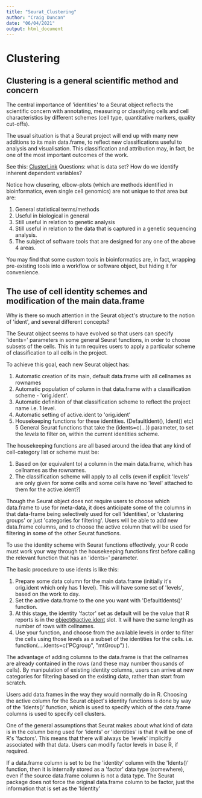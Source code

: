 ```yaml
---
title: "Seurat_Clustering"
author: "Craig Duncan"
date: "06/04/2021"
output: html_document
---
```


# Clustering

## Clustering is a general scientific method and concern

The central importance of 'identities' to a Seurat object reflects the scientific concern with annotating, measuring or classifying cells and cell characteristics by different schemes (cell type, quantitative markers, quality cut-offs).   

The usual situation is that a Seurat project will end up with many new additions to its main data.frame, to reflect new classifications useful to analysis and visualisation.  This classification and attribution may, in fact, be one of the most important outcomes of the work.

See this:
[ClusterLink](https://www.r-bloggers.com/2020/05/how-to-determine-the-number-of-clusters-for-k-means-in-r/)
Questions: what is data set?  How do we identify inherent dependent variables?

Notice how clusering, elbow-plots (which are methods identified in bioinformatics, even single cell genomics) are not unique to that area but are:

1. General statistical terms/methods
2. Useful in biological in general
3. Still useful in relation to genetic analysis
4. Still useful in relation to the data that is captured in a genetic sequencing analysis.
5. The subject of software tools that are designed for any one of the above 4 areas.

You may find that some custom tools in bioinformatics are, in fact, wrapping pre-existing tools into a workflow or software object, but hiding it for convenience.  

## The use of cell identity schemes and modification of the main data.frame 

Why is there so much attention in the Seurat object's structure to the notion of 'ident', and several different concepts?  

The Seurat object seems to have evolved so that users can specify 'idents=' parameters in some general Seurat functions, in order to choose subsets of the cells.  This in turn requires users to apply a particular scheme of classification to all cells in the project.

To achieve this goal, each new Seurat object has:
1. Automatic creation of its main, default data.frame with all cellnames as rownames
2. Automatic population of column in that data.frame with a classification scheme - 'orig.ident'.
3. Automatic definition of that classification scheme to reflect the project name i.e. 1 level.
4. Automatic setting of active.ident to 'orig.ident'
5. Housekeeping functions for these identities. (DefaultIdent(), Ident() etc)
5  General Seurat functions that take the (idents=c(...)) parameter, to set the *levels* to filter on, within the current identities scheme.

The housekeeping functions are all based around the idea that any kind of cell-category list or scheme must be:
1. Based on (or equivalent to) a column in the main data.frame, which has cellnames as the rownames. 
2. The classification scheme will apply to all cells (even if explicit 'levels' are only given for some cells and some cells have no 'level' attached to them for the active.ident?) 

Though the Seurat object does not require users to choose which data.frame to use for meta-data, it does anticipate some of the columns in that data-frame being selectively used for cell 'identities', or 'clustering groups' or just 'categories for filtering'.   Users will be able to add new data.frame columns, and to choose the active column that will be used for filtering in some of the other Seurat functions.  

To use the identity scheme with Seurat functions effectively, your R code must work your way through the housekeeping functions first before calling the relevant function that has an 'idents=' parameter.

The basic procedure to use idents is like this:
1. Prepare some data column for the main data.frame (initially it's orig.ident which only has 1 level).  This will have some set of 'levels', based on the work to day.
2. Set the active data.frame to the one you want with 'DefaultIdents()' function.
3. At this stage, the identity 'factor' set as default will be the value that R reports is in the object@active.ident slot.  It will have the same length as number of rows with cellnames.
4. Use your function, and choose from the available levels in order to filter the cells using those levels as a subset of the identities for the cells.  i.e. function(....idents=c('PCgroup", "mtGroup") ).

The advantage of adding columns to the data.frame is that the cellnames are already contained in the rows (and these may number thousands of cells).  By manipulation of existing identity columns, users can arrive at new categories for filtering based on the existing data, rather than start from scratch.

Users add data.frames in the way they would normally do in R.  Choosing the active column for the Seurat object's identity functions is done by way of the 'Idents()' function, which is used to specify which of the data.frame columns is used to specify cell clusters.

One of the general assumptions that Seurat makes about what kind of data is in the column being used for 'idents' or 'identities' is that it will be one of R's 'factors'.  This means that there will always be 'levels' implicitly associated with that data.  Users can modify factor levels in base R, if required.

If a data.frame column is set to be the 'identity' column with the 'Idents()' function, then it is internally stored as a 'factor' data type (somewhere), even if the source data.frame column is not a data type.  The Seurat package does not force the original data.frame column to be factor, just the information that is set as the 'Identity'


